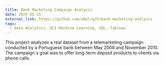 ```yaml
---
title: Bank Marketing Campaign Analysis
date: 2025-05-15
external_link: https://github.com/abelrg25/bank-marketing-analysis
tags:
  - Data Analytics, UCI Machine Learning, SQL, Tableau
---
```


This project analyzes a real dataset from a telemarketing campaign conducted by a Portuguese bank between May 2008 and November 2010. The campaign´s goal was to offer long-term deposit products to clients via phone calls. 
 

<!--more-->
